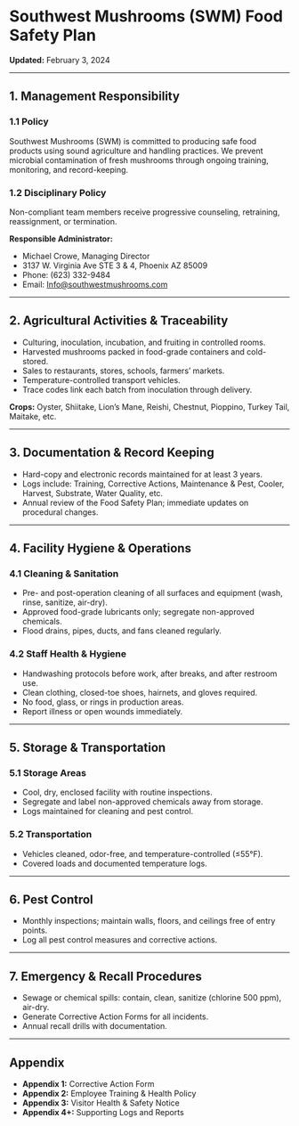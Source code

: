 # Southwest Mushrooms (SWM) Food Safety Plan

**Updated:** February 3, 2024

---

## 1. Management Responsibility

### 1.1 Policy
Southwest Mushrooms (SWM) is committed to producing safe food products using sound agriculture and handling practices. We prevent microbial contamination of fresh mushrooms through ongoing training, monitoring, and record-keeping.

### 1.2 Disciplinary Policy
Non-compliant team members receive progressive counseling, retraining, reassignment, or termination.

**Responsible Administrator:**
- Michael Crowe, Managing Director
- 3137 W. Virginia Ave STE 3 & 4, Phoenix AZ 85009
- Phone: (623) 332-9484
- Email: Info@southwestmushrooms.com

---

## 2. Agricultural Activities & Traceability

- Culturing, inoculation, incubation, and fruiting in controlled rooms.
- Harvested mushrooms packed in food-grade containers and cold-stored.
- Sales to restaurants, stores, schools, farmers’ markets.
- Temperature-controlled transport vehicles.
- Trace codes link each batch from inoculation through delivery.

**Crops:** Oyster, Shiitake, Lion’s Mane, Reishi, Chestnut, Pioppino, Turkey Tail, Maitake, etc.

---

## 3. Documentation & Record Keeping

- Hard-copy and electronic records maintained for at least 3 years.
- Logs include: Training, Corrective Actions, Maintenance & Pest, Cooler, Harvest, Substrate, Water Quality, etc.
- Annual review of the Food Safety Plan; immediate updates on procedural changes.

---

## 4. Facility Hygiene & Operations

### 4.1 Cleaning & Sanitation
- Pre- and post-operation cleaning of all surfaces and equipment (wash, rinse, sanitize, air-dry).
- Approved food-grade lubricants only; segregate non-approved chemicals.
- Flood drains, pipes, ducts, and fans cleaned regularly.

### 4.2 Staff Health & Hygiene
- Handwashing protocols before work, after breaks, and after restroom use.
- Clean clothing, closed-toe shoes, hairnets, and gloves required.
- No food, glass, or rings in production areas.
- Report illness or open wounds immediately.

---

## 5. Storage & Transportation

### 5.1 Storage Areas
- Cool, dry, enclosed facility with routine inspections.
- Segregate and label non-approved chemicals away from storage.
- Logs maintained for cleaning and pest control.

### 5.2 Transportation
- Vehicles cleaned, odor-free, and temperature-controlled (≤55°F).
- Covered loads and documented temperature logs.

---

## 6. Pest Control

- Monthly inspections; maintain walls, floors, and ceilings free of entry points.
- Log all pest control measures and corrective actions.

---

## 7. Emergency & Recall Procedures

- Sewage or chemical spills: contain, clean, sanitize (chlorine 500 ppm), air-dry.
- Generate Corrective Action Forms for all incidents.
- Annual recall drills with documentation.

---

## Appendix

- **Appendix 1:** Corrective Action Form
- **Appendix 2:** Employee Training & Health Policy
- **Appendix 3:** Visitor Health & Safety Notice
- **Appendix 4+:** Supporting Logs and Reports
